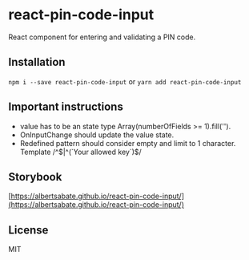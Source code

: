 # react-pin-code-input
React component for entering and validating a PIN code.


## Installation

`npm i --save react-pin-code-input` or `yarn add react-pin-code-input`


## Important instructions
- value has to be an state type Array<string>(numberOfFields >= 1).fill('').
- OnInputChange should update the value state.
- Redefined pattern should consider empty and limit to 1 character. Template /^$|^(`Your allowed key`)$/

## Storybook
[https://albertsabate.github.io/react-pin-code-input/](https://albertsabate.github.io/react-pin-code-input/)


## License
MIT
